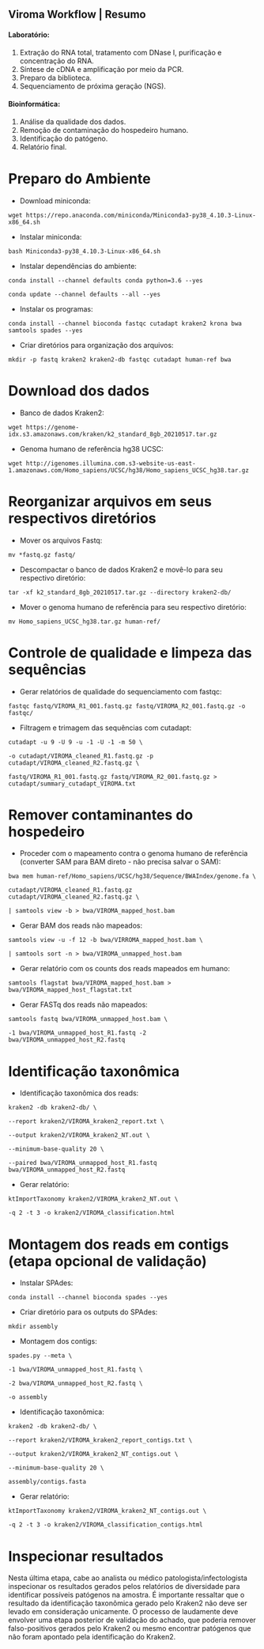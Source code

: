 ## Viroma Workflow | Resumo

#### Laboratório:

1. Extração do RNA total, tratamento com DNase I, purificação e concentração do RNA.
2. Síntese de cDNA e amplificação por meio da PCR.
3. Preparo da biblioteca.
4. Sequenciamento de próxima geração (NGS).

#### Bioinformática:
1. Análise da qualidade dos dados.
2. Remoção de contaminação do hospedeiro humano.
3. Identificação do patógeno.
4. Relatório final.

# Preparo do Ambiente

- Download miniconda:

```wget https://repo.anaconda.com/miniconda/Miniconda3-py38_4.10.3-Linux-x86_64.sh```

- Instalar miniconda:
 
```bash Miniconda3-py38_4.10.3-Linux-x86_64.sh```

- Instalar dependências do ambiente:

```conda install --channel defaults conda python=3.6 --yes```

```conda update --channel defaults --all --yes```

- Instalar os programas:
 
```conda install --channel bioconda fastqc cutadapt kraken2 krona bwa samtools spades --yes```

- Criar diretórios para organização dos arquivos:

```mkdir -p fastq kraken2 kraken2-db fastqc cutadapt human-ref bwa```

# Download dos dados

- Banco de dados Kraken2:

```wget https://genome-idx.s3.amazonaws.com/kraken/k2_standard_8gb_20210517.tar.gz```

- Genoma humano de referência hg38 UCSC:

```wget http://igenomes.illumina.com.s3-website-us-east-1.amazonaws.com/Homo_sapiens/UCSC/hg38/Homo_sapiens_UCSC_hg38.tar.gz```

# Reorganizar arquivos em seus respectivos diretórios

- Mover os arquivos Fastq:

```mv *fastq.gz fastq/ ```

- Descompactar o banco de dados Kraken2 e movê-lo para seu respectivo diretório:

```tar -xf k2_standard_8gb_20210517.tar.gz --directory kraken2-db/```

- Mover o genoma humano de referência para seu respectivo diretório:

```mv Homo_sapiens_UCSC_hg38.tar.gz human-ref/```

# Controle de qualidade e limpeza das sequências

- Gerar relatórios de qualidade do sequenciamento com fastqc:

```fastqc fastq/VIROMA_R1_001.fastq.gz fastq/VIROMA_R2_001.fastq.gz -o fastqc/```

- Filtragem e trimagem das sequências com cutadapt:

```cutadapt -u 9 -U 9 -u -1 -U -1 -m 50 \```

```-o cutadapt/VIROMA_cleaned_R1.fastq.gz -p cutadapt/VIROMA_cleaned_R2.fastq.gz \```

```fastq/VIROMA_R1_001.fastq.gz fastq/VIROMA_R2_001.fastq.gz > cutadapt/summary_cutadapt_VIROMA.txt```

# Remover contaminantes do hospedeiro

- Proceder com o mapeamento contra o genoma humano de referência (converter SAM para BAM direto - não precisa salvar o SAM):

```bwa mem human-ref/Homo_sapiens/UCSC/hg38/Sequence/BWAIndex/genome.fa \```

```cutadapt/VIROMA_cleaned_R1.fastq.gz cutadapt/VIROMA_cleaned_R2.fastq.gz \```

```| samtools view -b > bwa/VIROMA_mapped_host.bam ```

- Gerar BAM dos reads não mapeados:

```samtools view -u -f 12 -b bwa/VIRROMA_mapped_host.bam \```

```| samtools sort -n > bwa/VIROMA_unmapped_host.bam```

- Gerar relatório com os counts dos reads mapeados em humano:

```samtools flagstat bwa/VIROMA_mapped_host.bam > bwa/VIROMA_mapped_host_flagstat.txt```

- Gerar FASTq dos reads não mapeados:

```samtools fastq bwa/VIROMA_unmapped_host.bam \```

```-1 bwa/VIROMA_unmapped_host_R1.fastq -2 bwa/VIROMA_unmapped_host_R2.fastq```

# Identificação taxonômica

- Identificação taxonômica dos reads:

```kraken2 -db kraken2-db/ \```

```--report kraken2/VIROMA_kraken2_report.txt \```

```--output kraken2/VIROMA_kraken2_NT.out \```

```--minimum-base-quality 20 \```
  
```--paired bwa/VIROMA_unmapped_host_R1.fastq bwa/VIROMA_unmapped_host_R2.fastq```

- Gerar relatório:

```ktImportTaxonomy kraken2/VIROMA_kraken2_NT.out \```

```-q 2 -t 3 -o kraken2/VIROMA_classification.html```

# Montagem dos reads em contigs (etapa opcional de validação)

- Instalar SPAdes:

```conda install --channel bioconda spades --yes```

- Criar diretório para os outputs do SPAdes:

```mkdir assembly```

- Montagem dos contigs:

```spades.py --meta \```
 
 ```-1 bwa/VIROMA_unmapped_host_R1.fastq \```
  
 ```-2 bwa/VIROMA_unmapped_host_R2.fastq \```
  
 ```-o assembly ```
 
- Identificação taxonômica:

```kraken2 -db kraken2-db/ \```

```--report kraken2/VIROMA_kraken2_report_contigs.txt \```

```--output kraken2/VIROMA_kraken2_NT_contigs.out \```

```--minimum-base-quality 20 \```

```assembly/contigs.fasta```

- Gerar relatório:

```ktImportTaxonomy kraken2/VIROMA_kraken2_NT_contigs.out \```

```-q 2 -t 3 -o kraken2/VIROMA_classification_contigs.html```

# Inspecionar resultados

Nesta última etapa, cabe ao analista ou médico patologista/infectologista inspecionar os resultados gerados pelos relatórios de diversidade para identificar possíveis patógenos na amostra.
É importante ressaltar que o resultado da identificação taxonômica gerado pelo Kraken2 não deve ser levado em consideração unicamente. O processo de laudamente deve envolver uma etapa posterior de validação do achado, que poderia remover falso-positivos gerados pelo Kraken2 ou mesmo encontrar patógenos que não foram apontado pela identificação do Kraken2.
